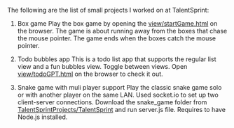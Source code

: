 The following are the list of small projects I worked on at TalentSprint:
1. Box game
    Play the box game by opening the [view/startGame.html](https://adityantamarapu.github.io/TalentSprintProjects/TalentSprint/view/startGame.html) on the browser.
    The game is about running away from the boxes that chase the mouse pointer.
    The game ends when the boxes catch the mouse pointer.

2. Todo bubbles app
    This is a todo list app that supports the regular list view and a fun bubbles view.
    Toggle between views.
    Open [view/todoGPT.html](https://adityantamarapu.github.io/TalentSprintProjects/TalentSprint/view/todoGPT.html) on the browser to check it out.

3. Snake game with muli player support
   Play the classic snake game solo or with another player on the same LAN.
   Used socket.io to set up two client-server connections.
   Download the snake_game folder from [TalentSprintProjects/TalentSprint](https://adityantamarapu.github.io/TalentSprintProjects/TalentSprint/) and
   run server.js file.
   Requires to have Node.js installed.
